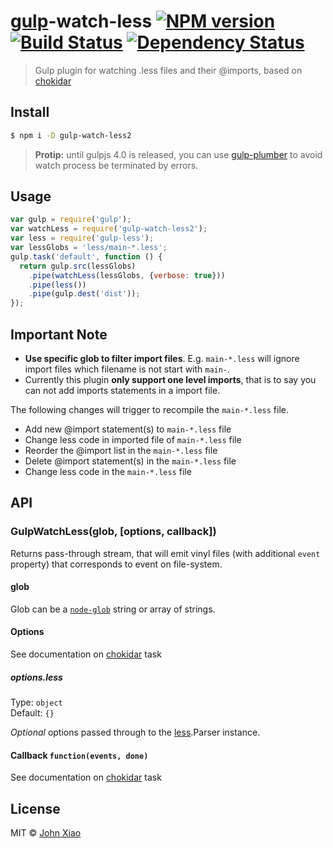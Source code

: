 # [gulp](http://gulpjs.com)-watch-less [![NPM version][npm-image]][npm-url] [![Build Status][travis-image]][travis-url] [![Dependency Status][depstat-image]][depstat-url]
> Gulp plugin for watching .less files and their @imports, based on [chokidar][chokidar-url]

## Install

```sh
$ npm i -D gulp-watch-less2
```

> __Protip:__ until gulpjs 4.0 is released, you can use [gulp-plumber](https://github.com/floatdrop/gulp-plumber) to avoid watch process be terminated by errors.

## Usage

```js
var gulp = require('gulp');
var watchLess = require('gulp-watch-less2');
var less = require('gulp-less');
var lessGlobs = 'less/main-*.less';
gulp.task('default', function () {
  return gulp.src(lessGlobs)
    .pipe(watchLess(lessGlobs, {verbose: true}))
    .pipe(less())
    .pipe(gulp.dest('dist'));
});
```

## Important Note

  - **Use specific glob to filter import files**. E.g. `main-*.less` will ignore import files which filename is not start with `main-`.
  - Currently this plugin **only support one level imports**, that is to say you can not add imports statements in a import file.

The following changes will trigger to recompile the `main-*.less` file.

  - Add new @import statement(s) to `main-*.less` file
  - Change less code in imported file of `main-*.less` file
  - Reorder the @import list in the `main-*.less` file
  - Delete @import statement(s) in the `main-*.less` file
  - Change less code in the `main-*.less` file


## API

### GulpWatchLess(glob, [options, callback])

Returns pass-through stream, that will emit vinyl files (with additional `event` property) that corresponds to event on file-system.

#### glob

Glob can be a [`node-glob`][glob-url] string or array of strings.

#### Options

See documentation on [chokidar][chokidar-url] task

##### options.less

Type: `object`  
Default: `{}`

*Optional* options passed through to the [less]().Parser instance.

#### Callback `function(events, done)`

See documentation on [chokidar][chokidar-url] task


## License

MIT &copy; [John Xiao][profile-url]  


[profile-url]: https://github.com/bammoo

[glob-url]: https://github.com/isaacs/node-glob
[less-url]: https://github.com/less/less.js
[watch-url]: https://github.com/floatdrop/gulp-watch
[chokidar-url]: https://github.com/paulmillr/chokidar
[url-watch-less]: https://github.com/Craga89/gulp-watch-less
[plumber-url]: https://github.com/floatdrop/gulp-plumber

[npm-url]: https://npmjs.org/package/gulp-watch-less2
[npm-image]: http://img.shields.io/npm/v/gulp-watch-less2.svg?style=flat

[travis-url]: https://travis-ci.org/bammoo/gulp-watch-less2
[travis-image]: http://img.shields.io/travis/bammoo/gulp-watch-less2.svg?style=flat

[coveralls-url]: https://coveralls.io/r/bammoo/gulp-watch-less2
[coveralls-image]: http://img.shields.io/coveralls/bammoo/gulp-watch-less2.svg?style=flat

[depstat-url]: https://david-dm.org/bammoo/gulp-watch-less2
[depstat-image]: http://img.shields.io/david/bammoo/gulp-watch-less2.svg?style=flat

